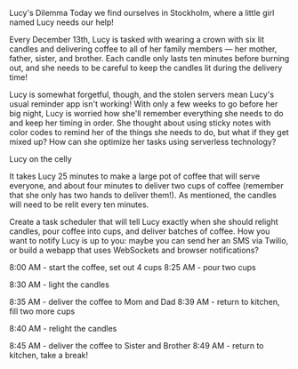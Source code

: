 Lucy's Dilemma
Today we find ourselves in Stockholm, where a little girl named Lucy needs our help!

Every December 13th, Lucy is tasked with wearing a crown with six lit candles and delivering coffee to all of her family members — her mother, father, sister, and brother. Each candle only lasts ten minutes before burning out, and she needs to be careful to keep the candles lit during the delivery time!

Lucy is somewhat forgetful, though, and the stolen servers mean Lucy's usual reminder app isn't working! With only a few weeks to go before her big night, Lucy is worried how she'll remember everything she needs to do and keep her timing in order. She thought about using sticky notes with color codes to remind her of the things she needs to do, but what if they get mixed up? How can she optimize her tasks using serverless technology?

Lucy on the celly

It takes Lucy 25 minutes to make a large pot of coffee that will serve everyone, and about four minutes to deliver two cups of coffee (remember that she only has two hands to deliver them!). As mentioned, the candles will need to be relit every ten minutes.

Create a task scheduler that will tell Lucy exactly when she should relight candles, pour coffee into cups, and deliver batches of coffee. How you want to notify Lucy is up to you: maybe you can send her an SMS via Twilio, or build a webapp that uses WebSockets and browser notifications?

8:00 AM - start the coffee, set out 4 cups
8:25 AM - pour two cups

8:30 AM - light the candles

8:35 AM - deliver the coffee to Mom and Dad
8:39 AM - return to kitchen, fill two more cups

8:40 AM - relight the candles

8:45 AM - deliver the coffee to Sister and Brother
8:49 AM - return to kitchen, take a break!
